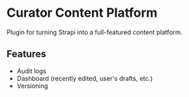 # Curator Content Platform

Plugin for turning Strapi into a full-featured content platform.

## Features

- Audit logs
- Dashboard (recently edited, user's drafts, etc.)
- Versioning
